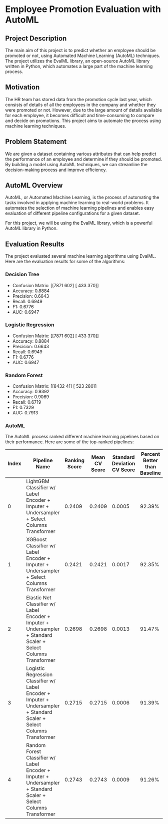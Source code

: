 # Employee Promotion Evaluation with AutoML

## Project Description
The main aim of this project is to predict whether an employee should be promoted or not, using Automated Machine Learning (AutoML) techniques. The project utilizes the EvalML library, an open-source AutoML library written in Python, which automates a large part of the machine learning process.

## Motivation
The HR team has stored data from the promotion cycle last year, which consists of details of all the employees in the company and whether they were promoted or not. However, due to the large amount of details available for each employee, it becomes difficult and time-consuming to compare and decide on promotions. This project aims to automate the process using machine learning techniques.

## Problem Statement
We are given a dataset containing various attributes that can help predict the performance of an employee and determine if they should be promoted. By building a model using AutoML techniques, we can streamline the decision-making process and improve efficiency.

## AutoML Overview
AutoML, or Automated Machine Learning, is the process of automating the tasks involved in applying machine learning to real-world problems. It automates the selection of machine learning pipelines and enables easy evaluation of different pipeline configurations for a given dataset.

For this project, we will be using the EvalML library, which is a powerful AutoML library in Python.

## Evaluation Results
The project evaluated several machine learning algorithms using EvalML. Here are the evaluation results for some of the algorithms:

### Decision Tree
- Confusion Matrix:
[[7871 602]
[ 433 370]]
- Accuracy: 0.8884
- Precision: 0.6643
- Recall: 0.6949
- F1: 0.6776
- AUC: 0.6947

### Logistic Regression
- Confusion Matrix:
[[7871 602]
[ 433 370]]
- Accuracy: 0.8884
- Precision: 0.6643
- Recall: 0.6949
- F1: 0.6776
- AUC: 0.6947

### Random Forest
- Confusion Matrix:
[[8432 41]
[ 523 280]]
- Accuracy: 0.9392
- Precision: 0.9069
- Recall: 0.6719
- F1: 0.7329
- AUC: 0.7913

### AutoML
The AutoML process ranked different machine learning pipelines based on their performance. Here are some of the top-ranked pipelines:

| Index | Pipeline Name | Ranking Score | Mean CV Score | Standard Deviation CV Score | Percent Better than Baseline |
|-------|---------------|---------------|---------------|-----------------------------|------------------------------|
| 0     | LightGBM Classifier w/ Label Encoder + Imputer + Undersampler + Select Columns Transformer | 0.2409 | 0.2409 | 0.0005 | 92.39% |
| 1     | XGBoost Classifier w/ Label Encoder + Imputer + Undersampler + Select Columns Transformer | 0.2421 | 0.2421 | 0.0017 | 92.35% |
| 2     | Elastic Net Classifier w/ Label Encoder + Imputer + Undersampler + Standard Scaler + Select Columns Transformer | 0.2698 | 0.2698 | 0.0013 | 91.47% |
| 3     | Logistic Regression Classifier w/ Label Encoder + Imputer + Undersampler + Standard Scaler + Select Columns Transformer | 0.2715 | 0.2715 | 0.0006 | 91.39% |
| 4     | Random Forest Classifier w/ Label Encoder + Imputer + Undersampler + Standard Scaler + Select Columns Transformer | 0.2743 | 0.2743 | 0.0009 | 91.26% |
